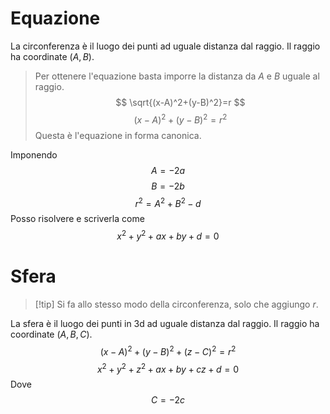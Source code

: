 # Equazione
La circonferenza è il luogo dei punti ad uguale distanza dal raggio.
Il raggio ha coordinate $(A, B)$.

>Per ottenere l'equazione basta imporre la distanza da $A$ e $B$ uguale al raggio.
$$
\sqrt{(x-A)^2+(y-B)^2}=r
$$
$$
(x-A)^2+(y-B)^2=r^2
$$
>Questa è l'equazione in forma canonica.

Imponendo
$$
A=-2a
$$
$$
B=-2b
$$
$$
r^2=A^2+B^2-d
$$
Posso risolvere e scriverla come
$$
x^2+y^2+ax+by+d=0
$$

# Sfera
>[!tip] Si fa allo stesso modo della circonferenza, solo che aggiungo $r$.

La sfera è il luogo dei punti in 3d ad uguale distanza dal raggio.
Il raggio ha coordinate $(A, B,C)$.
$$
(x-A)^2+(y-B)^2+(z-C)^2=r^2
$$
$$x^2+y^2+z^2+ax+by+cz+d=0$$
Dove 
$$
C=-2c
$$
